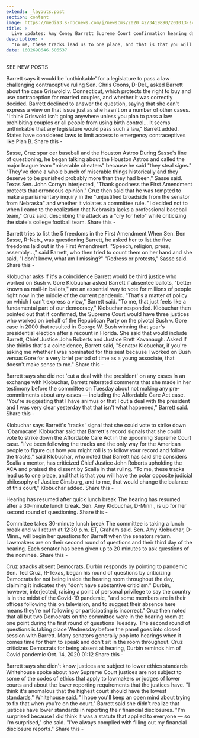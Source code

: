 ```yaml
--- 
extends: _layouts.post 
section: content 
image: https://media3.s-nbcnews.com/j/newscms/2020_42/3419890/201013-scotus-amy-coney-barrett-live-blog-3-cs_2fbe246906199fb7f0928dd92db6a8a6.nbcnews-fp-1200-630.jpg 
title: > 
  Live updates: Amy Coney Barrett Supreme Court confirmation hearing day 3 
description: > 
  "To me, these tracks lead us to one place, and that is that you will have the polar opposite judicial philosophy of Justice Ginsburg, and to me, that would change the balance of this court," Klobuchar added.Share this -Hearing has resumed after quick lunch break The hearing has resumed after a 30-minute lunch break.Sen. Amy Klobuchar, D-Minn., will begin her questions for Barrett when the senators return.Lawmakers are on their second round of questions and their third day of the hearing.The second round of questions is taking place Wednesday before the panel goes into closed session with Barrett. 
date: 1602698646.506537 
--- 
```

SEE NEW POSTS

Barrett says it would be 'unthinkable' for a legislature to pass a law challenging contraceptive ruling Sen. Chris Coons, D-Del., asked Barrett about the case Griswold v. Connecticut, which protects the right to buy and use contraception for married couples, and whether it was correctly decided. Barrett declined to answer the question, saying that she can't express a view on that issue just as she hasn't on a number of other cases. "I think Griswold isn't going anywhere unless you plan to pass a law prohibiting couples or all people from using birth control... It seems unthinkable that any legislature would pass such a law," Barrett added. States have considered laws to limit access to emergency contraceptives like Plan B. Share this -







Sasse, Cruz spar oer baseball and the Houston Astros During Sasse's line of questioning, he began talking about the Houston Astros and called the major league team "miserable cheaters" because he said "they steal signs." "They've done a whole bunch of miserable things historically and they deserve to be punished probably more than they had been," Sasse said. Texas Sen. John Cornyn interjected, "Thank goodness the First Amendment protects that erroneous opinion." Cruz then said that he was tempted to make a parliamentary inquiry in the "unjustified broadside from the senator from Nebraska" and whether it violates a committee rule. "I decided not to when I came to the realization that Nebraska lacks a professional baseball team," Cruz said, describing the attack as a "cry for help" while criticizing the state's college football team. Share this -







Barrett tries to list the 5 freedoms in the First Amendment When Sen. Ben Sasse, R-Neb., was questioning Barrett, he asked her to list the five freedoms laid out in the First Amendment. "Speech, religion, press, assembly...," said Barrett, who then tried to count them on her hand and she said, "I don't know, what am I missing?" "Redress or protests," Sasse said. Share this -







Klobuchar asks if it's a coincidence Barrett would be third justice who worked on Bush v. Gore Klobuchar asked Barrett if absentee ballots, "better known as mail-in ballots," are an essential way to vote for millions of people right now in the middle of the current pandemic. "That's a matter of policy on which I can't express a view," Barrett said. "To me, that just feels like a fundamental part of our democracy," Klobuchar responded. Klobuchar then pointed out that if confirmed, the Supreme Court would have three justices who worked on behalf of the Republican Party on the pivotal Bush v. Gore case in 2000 that resulted in George W. Bush winning that year's presidential election after a recount in Florida. She said that would include Barrett, Chief Justice John Roberts and Justice Brett Kavanaugh. Asked if she thinks that's a coincidence, Barrett said, "Senator Klobuchar, if you're asking me whether I was nominated for this seat because I worked on Bush versus Gore for a very brief period of time as a young associate, that doesn't make sense to me." Share this -







Barrett says she did not 'cut a deal with the president' on any cases In an exchange with Klobuchar, Barrett reiterated comments that she made in her testimony before the committee on Tuesday about not making any pre-commitments about any cases — including the Affordable Care Act case. "You're suggesting that I have animus or that I cut a deal with the president and I was very clear yesterday that that isn't what happened," Barrett said. Share this -







Klobuchar says Barrett's 'tracks' signal that she could vote to strike down 'Obamacare' Klobuchar said that Barrett's record signals that she could vote to strike down the Affordable Care Act in the upcoming Supreme Court case. "I've been following the tracks and the only way for the American people to figure out how you might roll is to follow your record and follow the tracks," said Klobuchar, who noted that Barrett has said she considers Scalia a mentor, has criticized Chief Justice John Roberts upholding the ACA and praised the dissent by Scalia in that ruling. "To me, these tracks lead us to one place, and that is that you will have the polar opposite judicial philosophy of Justice Ginsburg, and to me, that would change the balance of this court," Klobuchar added. Share this -







Hearing has resumed after quick lunch break The hearing has resumed after a 30-minute lunch break. Sen. Amy Klobuchar, D-Minn., is up for her second round of questioning. Share this -







Committee takes 30-minute lunch break The committee is taking a lunch break and will return at 12:30 p.m. ET, Graham said. Sen. Amy Klobuchar, D-Minn., will begin her questions for Barrett when the senators return. Lawmakers are on their second round of questions and their third day of the hearing. Each senator has been given up to 20 minutes to ask questions of the nominee. Share this -







Cruz attacks absent Democrats, Durbin responds by pointing to pandemic Sen. Ted Cruz, R-Texas, began his round of questions by criticizing Democrats for not being inside the hearing room throughout the day, claiming it indicates they "don't have substantive criticism." Durbin, however, interjected, raising a point of personal privilege to say the country is in the midst of the Covid-19 pandemic, "and some members are in their offices following this on television, and to suggest their absence here means they're not following or participating is incorrect." Cruz then noted that all but two Democrats on the committee were in the hearing room at one point during the first round of questions Tuesday. The second round of questions is taking place Wednesday before the panel goes into closed session with Barrett. Many senators generally pop into hearings when it comes time for them to speak and don't sit in the room throughout. Cruz criticizes Democrats for being absent at hearing, Durbin reminds him of Covid pandemic Oct. 14, 2020 01:12 Share this -







Barrett says she didn't know justices are subject to lower ethics standards Whitehouse spoke about how Supreme Court justices are not subject to some of the codes of ethics that apply to lawmakers or judges of lower courts and about the lower reporting requirements that the justices have. "I think it's anomalous that the highest court should have the lowest standards," Whitehouse said. "I hope you'll keep an open mind about trying to fix that when you're on the court." Barrett said she didn't realize that justices have lower standards in reporting their financial disclosures. "I'm surprised because I did think it was a statute that applied to everyone — so I'm surprised," she said. "I've always complied with filling out my financial disclosure reports." Share this -





